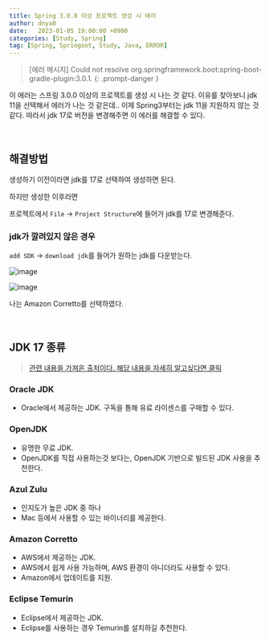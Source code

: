 ```yaml
---
title: Spring 3.0.0 이상 프로젝트 생성 시 에러 
author: dnya0
date:   2023-01-05 19:00:00 +0900
categories: [Study, Spring]
tag: [Spring, Springoot, Study, Java, ERROR]
---
```


> [에러 메시지] Could not resolve org.springframework.boot:spring-boot-gradle-plugin:3.0.1.
{: .prompt-danger }

이 에러는 스프링 3.0.0 이상의 프로젝트를 생성 시 나는 것 같다. 이유를 찾아보니 jdk 11을 선택해서 에러가 나는 것 같은데.. 이제 Spring3부터는 jdk 11을 지원하지 않는 것 같다.
따라서 jdk 17로 버전을 변경해주면 이 에러를 해결할 수 있다.

<br>

## 해결방법

생성하기 이전이라면 jdk를 17로 선택하여 생성하면 된다.

하지만 생성한 이후라면

프로젝트에서 `File` -> `Project Structure`에 들어가 jdk를 17로 변경해준다.

### jdk가 깔려있지 않은 경우

`add SDK` -> `download jdk`를 들어가 원하는 jdk를 다운받는다.

![image](https://user-images.githubusercontent.com/84761609/210750118-74da1b39-b768-4cfc-b1eb-fabe782b4501.png)


![image](https://user-images.githubusercontent.com/84761609/210750025-ae593b15-5a68-4f39-b8ce-5759d7d920fd.png)


나는 Amazon Corretto를 선택하였다.

<br>

## JDK 17 종류

> [관련 내용을 가져온 출처이다. 해당 내용을 자세히 알고싶다면 클릭](https://bonohubby.com/entry/JDK-%EC%A2%85%EB%A5%98-%EC%B4%9D-%EC%A0%95%EB%A6%AC-Oracle-JDK-OpenJDK-Adpot-Corretto-Zulu?category=0)


### Oracle JDK

- Oracle에서 제공하는 JDK. 구독을 통해 유료 라이센스를 구매할 수 있다. 

### OpenJDK

- 유명한 무료 JDK.
- OpenJDK를 직접 사용하는것 보다는, OpenJDK 기반으로 빌드된 JDK 사용을 추천한다.

### Azul Zulu

- 인지도가 높은 JDK 중 하나
- Mac 등에서 사용할 수 있는 바이너리를 제공한다.

### Amazon Corretto

- AWS에서 제공하는 JDK.
- AWS에서 쉽게 사용 가능하며, AWS 환경이 아니더라도 사용할 수 있다.
- Amazon에서 업데이트를 지원.

### Eclipse Temurin

- Eclipse에서 제공하는 JDK.
- Eclipse를 사용하는 경우 Temurin를 설치하길 추천한다.

